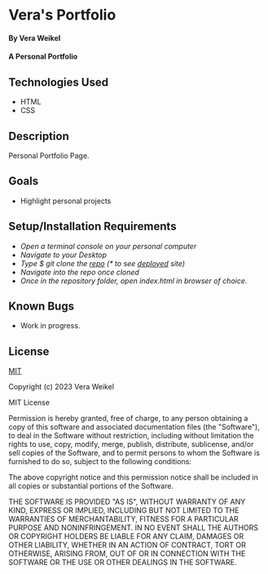 # Vera's Portfolio

#### By Vera Weikel

#### A Personal Portfolio

## Technologies Used

* HTML 
* CSS 

## Description
Personal Portfolio Page. 
 
## Goals
* Highlight personal projects

## Setup/Installation Requirements

* _Open a terminal console on your personal computer_
* _Navigate to your Desktop_
* _Type $ git clone the [repo](https://github.com/QuietEvolver/vera-portfolio.git) (* to see [deployed](https://quietevolver.github.io/vera-portfolio/) site)_
* _Navigate into the repo once cloned_
* _Once in the repository folder, open index.html in browser of choice._

## Known Bugs

* Work in progress.

## License

[MIT](https://choosealicense.com/licenses/mit/)

Copyright (c) 2023 Vera Weikel

MIT License

Permission is hereby granted, free of charge, to any person obtaining a copy
of this software and associated documentation files (the "Software"), to deal
in the Software without restriction, including without limitation the rights
to use, copy, modify, merge, publish, distribute, sublicense, and/or sell
copies of the Software, and to permit persons to whom the Software is
furnished to do so, subject to the following conditions:

The above copyright notice and this permission notice shall be included in all
copies or substantial portions of the Software.

THE SOFTWARE IS PROVIDED "AS IS", WITHOUT WARRANTY OF ANY KIND, EXPRESS OR
IMPLIED, INCLUDING BUT NOT LIMITED TO THE WARRANTIES OF MERCHANTABILITY,
FITNESS FOR A PARTICULAR PURPOSE AND NONINFRINGEMENT. IN NO EVENT SHALL THE
AUTHORS OR COPYRIGHT HOLDERS BE LIABLE FOR ANY CLAIM, DAMAGES OR OTHER
LIABILITY, WHETHER IN AN ACTION OF CONTRACT, TORT OR OTHERWISE, ARISING FROM,
OUT OF OR IN CONNECTION WITH THE SOFTWARE OR THE USE OR OTHER DEALINGS IN THE
SOFTWARE.